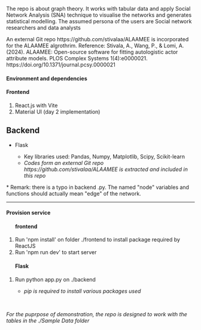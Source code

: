 <p>The repo is about graph theory. It works with tabular data and apply Social Network Analysis (SNA) technique to visualise the networks and generates statistical modelling. The assumed persona of the users are Social network researchers and data analysts</p>
<p>An external Git repo https://github.com/stivalaa/ALAAMEE is incorporated for the ALAAMEE algrothrim. Reference: Stivala, A., Wang, P., & Lomi, A. (2024). ALAAMEE: Open-source software for fitting autologistic actor attribute models. PLOS Complex Systems 1(4):e0000021. https://doi.org/10.1371/journal.pcsy.0000021</p>

<h4>Environment and dependencies</h4>
<h4>Frontend</h4>
<ol>
  <li>React.js with Vite</li>
  <li>Material UI (day 2 implementation)</li>
</ol>
<h2>Backend</h2>
<ul>
  <li>Flask</li>
  <ul>
    <li>Key libraries used: Pandas, Numpy, Matplotlib, Scipy, Scikit-learn</li>
    <li><em>Codes form an external Git repo https://github.com/stivalaa/ALAAMEE is extracted and included in this repo</em></li>
  </ul>
</ul>
<p>* Remark: there is a typo in backend .py. The named "node" variables and functions should actually mean "edge" of the network.</p>
<hr>
<h4>Provision service</h4>
<ol>
  <h4>frontend</h4>
  <li>Run 'npm install' on folder ./frontend to install package required by ReactJS</li>
  <li>Run 'npm run dev' to start server</li>
</ol>
<ol>
  <h4>Flask</h4>
  <li>Run python app.py on ./backend</li>
  <ul>
    <li><em>pip is required to install various packages used</em></li>
  </ul>
</ol>
<br>
<p><em>For the puprpose of demonstration, the repo is designed to work with the tables in the ./Sample Data folder</em>


